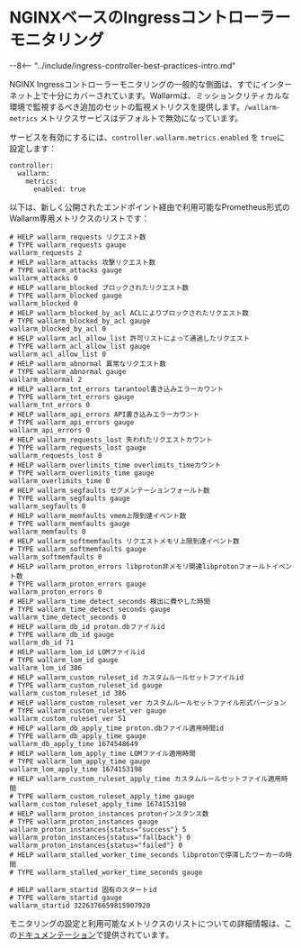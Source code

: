 # NGINXベースのIngressコントローラーモニタリング

--8<-- "../include/ingress-controller-best-practices-intro.md"

NGINX Ingressコントローラーモニタリングの一般的な側面は、すでにインターネット上で十分にカバーされています。Wallarmは、ミッションクリティカルな環境で監視するべき追加のセットの監視メトリクスを提供します。`/wallarm-metrics` メトリクスサービスはデフォルトで無効になっています。

サービスを有効にするには、`controller.wallarm.metrics.enabled` を `true`に設定します：

```
controller:
  wallarm:
    metrics:
      enabled: true
```

以下は、新しく公開されたエンドポイント経由で利用可能なPrometheus形式のWallarm専用メトリクスのリストです：

```
# HELP wallarm_requests リクエスト数
# TYPE wallarm_requests gauge
wallarm_requests 2
# HELP wallarm_attacks 攻撃リクエスト数
# TYPE wallarm_attacks gauge
wallarm_attacks 0
# HELP wallarm_blocked ブロックされたリクエスト数
# TYPE wallarm_blocked gauge
wallarm_blocked 0
# HELP wallarm_blocked_by_acl ACLによりブロックされたリクエスト数
# TYPE wallarm_blocked_by_acl gauge
wallarm_blocked_by_acl 0
# HELP wallarm_acl_allow_list 許可リストによって通過したリクエスト
# TYPE wallarm_acl_allow_list gauge
wallarm_acl_allow_list 0
# HELP wallarm_abnormal 異常なリクエスト数
# TYPE wallarm_abnormal gauge
wallarm_abnormal 2
# HELP wallarm_tnt_errors tarantool書き込みエラーカウント
# TYPE wallarm_tnt_errors gauge
wallarm_tnt_errors 0
# HELP wallarm_api_errors API書き込みエラーカウント
# TYPE wallarm_api_errors gauge
wallarm_api_errors 0
# HELP wallarm_requests_lost 失われたリクエストカウント
# TYPE wallarm_requests_lost gauge
wallarm_requests_lost 0
# HELP wallarm_overlimits_time overlimits_timeカウント
# TYPE wallarm_overlimits_time gauge
wallarm_overlimits_time 0
# HELP wallarm_segfaults セグメンテーションフォールト数
# TYPE wallarm_segfaults gauge
wallarm_segfaults 0
# HELP wallarm_memfaults vmem上限到達イベント数
# TYPE wallarm_memfaults gauge
wallarm_memfaults 0
# HELP wallarm_softmemfaults リクエストメモリ上限到達イベント数
# TYPE wallarm_softmemfaults gauge
wallarm_softmemfaults 0
# HELP wallarm_proton_errors libproton非メモリ関連libprotonフォールトイベント数
# TYPE wallarm_proton_errors gauge
wallarm_proton_errors 0
# HELP wallarm_time_detect_seconds 検出に費やした時間
# TYPE wallarm_time_detect_seconds gauge
wallarm_time_detect_seconds 0
# HELP wallarm_db_id proton.dbファイルid
# TYPE wallarm_db_id gauge
wallarm_db_id 71
# HELP wallarm_lom_id LOMファイルid
# TYPE wallarm_lom_id gauge
wallarm_lom_id 386
# HELP wallarm_custom_ruleset_id カスタムルールセットファイルid
# TYPE wallarm_custom_ruleset_id gauge
wallarm_custom_ruleset_id 386
# HELP wallarm_custom_ruleset_ver カスタムルールセットファイル形式バージョン
# TYPE wallarm_custom_ruleset_ver gauge
wallarm_custom_ruleset_ver 51
# HELP wallarm_db_apply_time proton.dbファイル適用時間id
# TYPE wallarm_db_apply_time gauge
wallarm_db_apply_time 1674548649
# HELP wallarm_lom_apply_time LOMファイル適用時間
# TYPE wallarm_lom_apply_time gauge
wallarm_lom_apply_time 1674153198
# HELP wallarm_custom_ruleset_apply_time カスタムルールセットファイル適用時間
# TYPE wallarm_custom_ruleset_apply_time gauge
wallarm_custom_ruleset_apply_time 1674153198
# HELP wallarm_proton_instances protonインスタンス数
# TYPE wallarm_proton_instances gauge
wallarm_proton_instances{status="success"} 5
wallarm_proton_instances{status="fallback"} 0
wallarm_proton_instances{status="failed"} 0
# HELP wallarm_stalled_worker_time_seconds libprotonで停滞したワーカーの時間
# TYPE wallarm_stalled_worker_time_seconds gauge

# HELP wallarm_startid 固有のスタートid
# TYPE wallarm_startid gauge
wallarm_startid 3226376659815907920
```

モニタリングの設定と利用可能なメトリクスのリストについての詳細情報は、この[ドキュメンテーション](../../../monitoring/intro.md)で提供されています。
